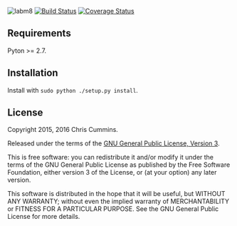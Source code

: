 ![labm8](https://raw.github.com/ChrisCummins/labm8/master/docs/logo.jpg)
[![Build Status](https://travis-ci.org/ChrisCummins/labm8.svg?branch=master)](https://travis-ci.org/ChrisCummins/labm8) [![Coverage Status](https://coveralls.io/repos/github/ChrisCummins/labm8/badge.svg?branch=master)](https://coveralls.io/github/ChrisCummins/labm8?branch=master)

## Requirements

Pyton >= 2.7.


## Installation

Install with `sudo python ./setup.py install`.


## License

Copyright 2015, 2016 Chris Cummins.

Released under the terms of the
[GNU General Public License, Version 3](http://www.gnu.org/copyleft/gpl.html).

This is free software: you can redistribute it and/or modify it under the
terms of the GNU General Public License as published by the Free Software
Foundation, either version 3 of the License, or (at your option) any later
version.

This software is distributed in the hope that it will be useful, but WITHOUT
ANY WARRANTY; without even the implied warranty of MERCHANTABILITY or FITNESS
FOR A PARTICULAR PURPOSE. See the GNU General Public License for more details.
